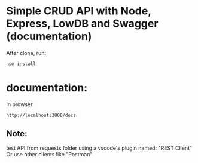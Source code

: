 # Simple CRUD API with Node, Express, LowDB and Swagger (documentation)

After clone, run:

```sh
npm install
```

# documentation:

In browser:

```http
http://localhost:3000/docs
```
## Note: 
test API from requests folder using a vscode's plugin named: "REST Client"
Or use other clients like "Postman"
